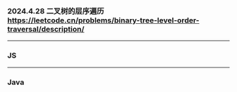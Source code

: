 ### 2024.4.28 二叉树的层序遍历  https://leetcode.cn/problems/binary-tree-level-order-traversal/description/

---

### JS

---

### Java
